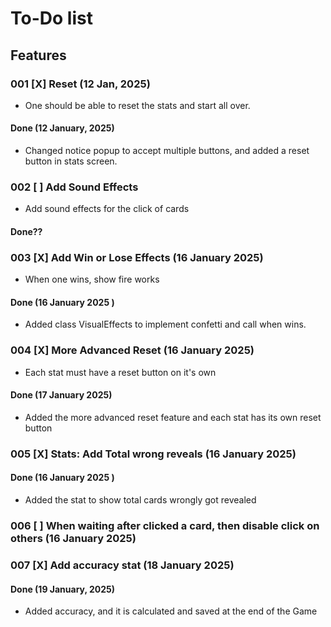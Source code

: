 # To-Do list
## Features
### 001 [X] Reset (12 Jan, 2025)
- One should be able to reset the stats and start all over.

#### Done (12 January, 2025)
- Changed notice popup to accept multiple buttons, and added a reset button in stats screen.

### 002 [ ] Add Sound Effects
- Add sound effects for the click of cards
#### Done?? 

### 003 [X] Add Win or Lose Effects (16 January 2025)
- When one wins, show fire works

#### Done (16 January 2025 )
- Added class VisualEffects to implement confetti and call when wins.

### 004 [X] More Advanced Reset (16 January 2025)
- Each stat must have a reset button on it's own

#### Done (17 January 2025)
- Added the more advanced reset feature and each stat has its own reset button

### 005 [X] Stats: Add Total wrong reveals (16 January 2025)
#### Done (16 January 2025 )
- Added the stat to show total cards wrongly got revealed 

### 006 [ ] When waiting after clicked a card, then disable click on others (16 January 2025)

### 007 [X] Add accuracy stat (18 January 2025)
#### Done (19 January, 2025)
- Added accuracy, and it is calculated and saved at the end of the Game 